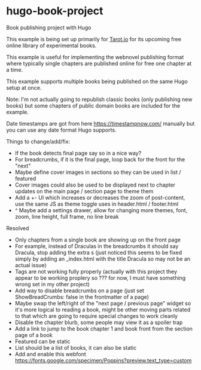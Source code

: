 # hugo-book-project
Book publishing project with Hugo

This example is being set up primarily for [Tarot.io](https://www.tarot.io/) for its upcoming free online library of experimental books.

This example is useful for implementing the webnovel publishing format where typically single chapters are published online for free one chapter at a time.

This example supports multiple books being published on the same Hugo setup at once.

Note: I'm not actually going to republish classic books (only publishing new books) but some chapters of public domain books are included for the example.

Date timestamps are got from here https://timestampnow.com/ manually but you can use any date format Hugo supports.

Things to change/add/fix:

* If the book detects final page say so in a nice way?
* For breadcrumbs, if it is the final page, loop back for the front for the "next"
* Maybe define cover images in sections so they can be used in list / featured
* Cover images could also be used to be displayed next to chapter updates on the main page / section page to theme them
* Add a +- UI which increases or decreases the zoom of post-content, use the same JS as theme toggle uses in header.html / footer.html
* ^ Maybe add a settings drawer, allow for changing more themes, font, zoom, line height, full frame, no line break


Resolved

* Only chapters from a single book are showing up on the front page
* For example, instead of Draculas in the breadcrumbs it should say Dracula, stop adding the extra s (just noticed this seems to be fixed simply by adding an _index.html with the title Dracula so may not be an actual issue)
* Tags are not working fully properly (actually with this project they appear to be working proplery so ??? for now, I must have something wrong set in my other project)
* Add way to disable breadcrumbs on a page (just set ShowBreadCrumbs: false in the frontmatter of a page)
* Maybe swap the left/right of the "next page / previous page" widget so it's more logical to reading a book, might be other moving parts related to that which are going to require special changes to work cleanly
* Disable the chapter blurb, some people may view it as a spoiler trap
* Add a link to jump to the book chapter 1 and book front from the section page of a book
* Featured can be static
* List should be a list of books, it can also be static
* Add and enable this webfont https://fonts.google.com/specimen/Poppins?preview.text_type=custom